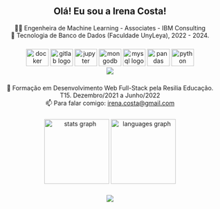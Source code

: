 ###
<h2 align="center">Olá! Eu sou a Irena Costa!</h2>
<p align="center"> 👩‍💻 Engenheira de Machine Learning - Associates - IBM Consulting<br>
 📖 Tecnologia de Banco de Dados (Faculdade UnyLeya), 2022 - 2024.<br> </p>

###
<div align="center">
  <img src="https://cdn.jsdelivr.net/gh/devicons/devicon/icons/docker/docker-original.svg" height="40" width="52" alt="docker logo"  />
  <img src="https://cdn.jsdelivr.net/gh/devicons/devicon/icons/gitlab/gitlab-original.svg" height="40" width="52" alt="gitlab logo"  />
  <img src="https://cdn.jsdelivr.net/gh/devicons/devicon/icons/jupyter/jupyter-original.svg" height="40" width="52" alt="jupyter logo"  />
  <img src="https://cdn.jsdelivr.net/gh/devicons/devicon/icons/mongodb/mongodb-original.svg" height="40" width="52" alt="mongodb logo"  />
  <img src="https://cdn.jsdelivr.net/gh/devicons/devicon/icons/mysql/mysql-original.svg" height="40" width="52" alt="mysql logo"  />
  <img src="https://cdn.jsdelivr.net/gh/devicons/devicon/icons/pandas/pandas-original.svg" height="40" width="52" alt="pandas logo"  />
  <img src="https://cdn.jsdelivr.net/gh/devicons/devicon/icons/python/python-original.svg" height="40" width="52" alt="python logo"  />
</div>

<div align="center">
  <img src="https://media.istockphoto.com/vectors/data-analysis-vector-illustration-with-young-woman-sitting-in-front-vector-id1325034866?k=20&m=1325034866&s=612x612&w=0&h=vzbDYZxERWPkGl7U0ejPtSGkgCjlcO0nR_DTkezpEGU=" />
</div>

###
<p align="center">🧭 Formação em Desenvolvimento Web Full-Stack pela Resilia Educação. T15. Dezembro/2021 a Junho/2022<br>📫 Para falar comigo: <a href = "mailto:irena.costa@gmail.com">irena.costa@gmail.com</a></p>



###
<div align="center">
  <img src="https://github-readme-stats.vercel.app/api?hide_title=false&hide_rank=false&show_icons=true&include_all_commits=true&count_private=true&disable_animations=false&theme=radical&locale=pt-br&hide_border=false&username=irenacosta" height="150" alt="stats graph"  />
  <img src="https://github-readme-stats.vercel.app/api/top-langs?locale=pt-br&hide_title=false&layout=compact&card_width=320&langs_count=5&theme=dracula&hide_border=false&username=irenacosta" height="150" alt="languages graph"  />
</div>

###
<div align="center">
  <img src="https://profile-counter.glitch.me/irenacosta/count.svg?"  />
</div>

###
